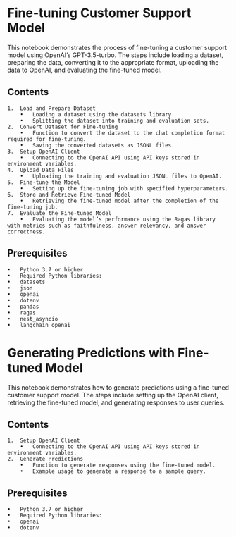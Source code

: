 # Fine-tuning Customer Support Model

This notebook demonstrates the process of fine-tuning a customer support model using OpenAI’s GPT-3.5-turbo. The steps include loading a dataset, preparing the data, converting it to the appropriate format, uploading the data to OpenAI, and evaluating the fine-tuned model.

## Contents

	1.	Load and Prepare Dataset
        •	Loading a dataset using the datasets library.
        •	Splitting the dataset into training and evaluation sets.
	2.	Convert Dataset for Fine-tuning
    	•	Function to convert the dataset to the chat completion format required for fine-tuning.
	    •	Saving the converted datasets as JSONL files.
	3.	Setup OpenAI Client
	    •	Connecting to the OpenAI API using API keys stored in environment variables.
	4.	Upload Data Files
	    •	Uploading the training and evaluation JSONL files to OpenAI.
	5.	Fine-tune the Model
    	•	Setting up the fine-tuning job with specified hyperparameters.
	6.	Store and Retrieve Fine-tuned Model
	    •	Retrieving the fine-tuned model after the completion of the fine-tuning job.
	7.	Evaluate the Fine-tuned Model
	    •	Evaluating the model’s performance using the Ragas library with metrics such as faithfulness, answer relevancy, and answer correctness.

## Prerequisites

	•	Python 3.7 or higher
	•	Required Python libraries:
	•	datasets
	•	json
	•	openai
	•	dotenv
	•	pandas
	•	ragas
	•	nest_asyncio
	•	langchain_openai


# Generating Predictions with Fine-tuned Model

This notebook demonstrates how to generate predictions using a fine-tuned customer support model. The steps include setting up the OpenAI client, retrieving the fine-tuned model, and generating responses to user queries.

## Contents

	1.	Setup OpenAI Client
	    •	Connecting to the OpenAI API using API keys stored in environment variables.
	2.	Generate Predictions
	    •	Function to generate responses using the fine-tuned model.
	    •	Example usage to generate a response to a sample query.

## Prerequisites

	•	Python 3.7 or higher
	•	Required Python libraries:
	•	openai
	•	dotenv
